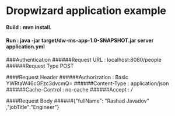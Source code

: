 # Dropwizard application example 

#### Build : mvn install. 
#### Run : java -jar target/dw-ms-app-1.0-SNAPSHOT.jar server application.yml



###Authentication 
######Request URL : localhost:8080/people
######Request Type  POST

####Request Header
######Authorization : Basic YWRtaW46cGFzc3dvcmQ=
######Content-Type  : application/json
######Cache-Control : no-cache
######Accept        : */*

####Request Body
######{"fullName": "Rashad Javadov"  ,"jobTitle":"Engineer"}  

